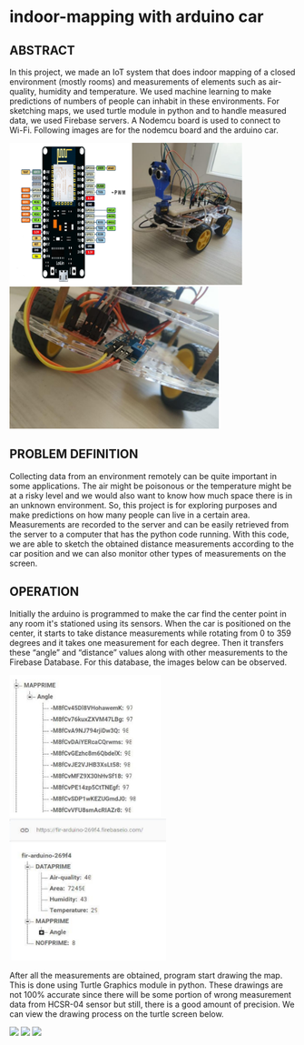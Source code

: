 # indoor-mapping with arduino car

## **ABSTRACT**
In this project, we made an IoT system that does indoor mapping of a closed environment (mostly rooms) and measurements of elements such as air-quality, humidity and temperature. 
We used machine learning to make predictions of numbers of people can inhabit in these environments. For sketching maps, we used turtle module in python and to handle measured 
data, we used Firebase servers. A Nodemcu board is used to connect to Wi-Fi. Following images are for the nodemcu board and the arduino car.

<img src="images/nodemcu.png" height="250"> <img src="images/car_image1.png" height="250"> <img src="images/car_image2.png" height="250">

## **PROBLEM DEFINITION**
Collecting data from an environment remotely can be quite important in some applications. The air might be poisonous or the temperature might be at a risky level and we would also want to know how much space there is in an unknown environment. So, this project is for exploring purposes and make predictions on how many people can live in a certain area.
Measurements are recorded to the server and can be easily retrieved from the server to a computer that has the python code running. With this code, we are able to sketch the obtained distance measurements according to the car position and we can also monitor other types of measurements on the screen.

## **OPERATION**
Initially the arduino is programmed to make the car find the center point in any room it's stationed using its sensors. When the car is positioned on the center, it starts to take distance measurements while rotating from 0 to 359 degrees and it takes one measurement for each degree. Then it transfers these “angle” and “distance” values along with other measurements to the Firebase Database. For this database, the images below can be observed.

<img src="images/firebase1.png" height="250"> <img src="images/firebase2.png" height="250"> 

After all the measurements are obtained, program start drawing the map. This is done using Turtle Graphics module in python. These drawings are not 100% accurate since there will be some portion of wrong measurement data from HCSR-04 sensor but still, there is a good amount of precision. We can view the drawing process on the turtle screen below.

<img src="images/turtle_image1" height="250"> <img src="images/turtle_image2" height="250"> <img src="images/turtle_image3" height="250"> 


